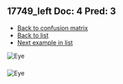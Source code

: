 ## 17749_left Doc: 4 Pred: 3
- [Back to confusion matrix](https://github.com/juliandewit/kaggle_retinopathy/blob/master/matrix.md)
- [Back to list](https://github.com/juliandewit/kaggle_retinopathy/blob/master/lists/43/list.md)
- [Next example in list](https://github.com/juliandewit/kaggle_retinopathy/blob/master/lists/43/18/18017_left.md)

![Eye](https://retinopaty.blob.core.windows.net/size1024/17749_left_4.jpeg)

### 

![Eye]()
